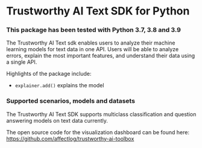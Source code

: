 # Trustworthy AI Text SDK for Python

### This package has been tested with Python 3.7, 3.8 and 3.9

The Trustworthy AI Text sdk enables users to analyze their machine learning models for text data in one API. Users will be able to analyze errors, explain the most important features, and understand their data using a single API.

Highlights of the package include:

- `explainer.add()` explains the model

### Supported scenarios, models and datasets

The Trustworthy AI Text SDK supports multiclass classification and question answering models on text data currently.

The open source code for the visualization dashboard can be found here:
https://github.com/affectlog/trustworthy-ai-toolbox